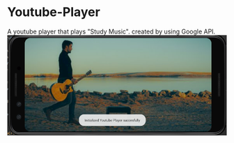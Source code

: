 # Youtube-Player

A youtube player that plays "Study Music". created by using Google API.
<br>
![alt text](https://github.com/MotyDouek/Youtube-Player/blob/master/media/youtube.png?raw=true)
